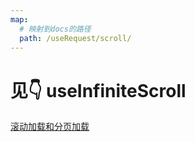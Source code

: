 ```yaml
---
map:
  # 映射到docs的路径
  path: /useRequest/scroll/
---
```


# 见👇 useInfiniteScroll

<a href="/useInfiniteScroll/" >滚动加载和分页加载</a>
